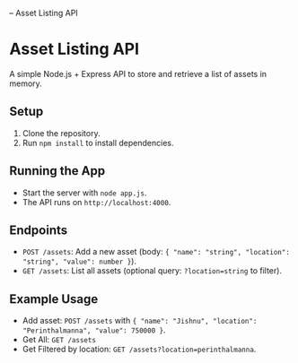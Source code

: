  – Asset Listing API

 # Asset Listing API

A simple Node.js + Express API to store and retrieve a list of assets in memory.

## Setup
1. Clone the repository.
2. Run `npm install` to install dependencies.

## Running the App
- Start the server with `node app.js`.
- The API runs on `http://localhost:4000`.

## Endpoints
- `POST /assets`: Add a new asset (body: `{ "name": "string", "location": "string", "value": number }`).
- `GET /assets`: List all assets (optional query: `?location=string` to filter).

## Example Usage
- Add asset: `POST /assets` with `{ "name": "Jishnu", "location": "Perinthalmanna", "value": 750000 }`.
- Get All: `GET /assets` 
- Get Filtered by location: `GET /assets?location=perinthalmanna`.


